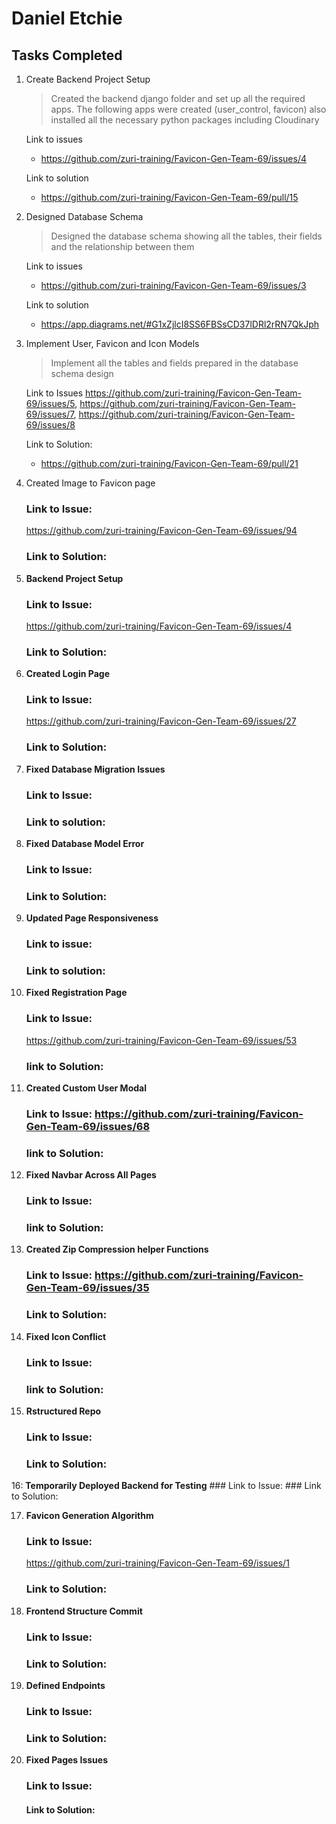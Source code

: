 # Daniel Etchie

## Tasks Completed

1. Create Backend Project Setup

    > Created the backend django folder and set up all the required apps. The following apps were created (user_control, favicon) also installed all the necessary python packages including Cloudinary
      
      Link to issues
      * https://github.com/zuri-training/Favicon-Gen-Team-69/issues/4

      Link to solution
      * https://github.com/zuri-training/Favicon-Gen-Team-69/pull/15

2. Designed Database Schema 

    > Designed the database schema showing all the tables, their fields and the relationship between them
      
      Link to issues
      * https://github.com/zuri-training/Favicon-Gen-Team-69/issues/3

      Link to solution
      *  https://app.diagrams.net/#G1xZjlcI8SS6FBSsCD37lDRl2rRN7QkJph
   
   
3. Implement User, Favicon and Icon Models
   
   > Implement all the tables and fields prepared in the database schema design 
    
    Link to Issues
    https://github.com/zuri-training/Favicon-Gen-Team-69/issues/5, 
    https://github.com/zuri-training/Favicon-Gen-Team-69/issues/7, 
    https://github.com/zuri-training/Favicon-Gen-Team-69/issues/8
   
   Link to Solution:
   * https://github.com/zuri-training/Favicon-Gen-Team-69/pull/21

  
 4. Created Image to Favicon page
    ### Link to Issue:
    https://github.com/zuri-training/Favicon-Gen-Team-69/issues/94
    ### Link to Solution: 
    
    
 5. **Backend Project Setup**
    ### Link to Issue: 
     https://github.com/zuri-training/Favicon-Gen-Team-69/issues/4
    ### Link to Solution: 
    
 
 6. **Created Login Page**
    ### Link to Issue: 
     https://github.com/zuri-training/Favicon-Gen-Team-69/issues/27
    ### Link to Solution: 
    
    
 7. **Fixed Database Migration Issues**   
    ### Link to Issue: 
    ### Link to solution:


8. **Fixed Database Model Error**
   ### Link to Issue:
   ### Link to Solution: 
   
   
9. **Updated Page Responsiveness**
    ### Link to issue:
    ### Link to solution:
    
    
10. **Fixed Registration Page**
    ### Link to Issue: 
    https://github.com/zuri-training/Favicon-Gen-Team-69/issues/53
    ### link to Solution:
    
    
11. **Created Custom User Modal**
     ### Link to Issue: https://github.com/zuri-training/Favicon-Gen-Team-69/issues/68
     ### link to Solution: 
     
     
12.  **Fixed Navbar Across All Pages**
     ### Link to Issue: 
     ### link to Solution: 
     
     
13. **Created Zip Compression helper Functions** 
    ### Link to Issue: https://github.com/zuri-training/Favicon-Gen-Team-69/issues/35
    ### Link to Solution: 
    
    
14. **Fixed Icon Conflict** 
    ### Link to Issue: 
    ### link to Solution: 


15. **Rstructured Repo**
    ### Link to Issue:
    ### Link to Solution:
    
    
16: **Temporarily Deployed Backend for Testing**
    ### Link to Issue:
    ### Link to Solution:
    
    
17. **Favicon Generation Algorithm**
    ### Link to Issue: 
    https://github.com/zuri-training/Favicon-Gen-Team-69/issues/1
    ### Link to Solution:
    
    
18. **Frontend Structure Commit**
    ### Link to Issue:
    ### Link to Solution: 
    
     
19. **Defined Endpoints** 
    ### Link to Issue: 
    ### Link to Solution: 
    
    
20. **Fixed Pages Issues** 
    ### Link to Issue: 
    #### Link to Solution: 
    
    
    
    
    
    
    
    






